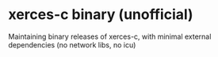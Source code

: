 # xerces-c binary (unofficial)

Maintaining binary releases of xerces-c, with minimal external dependencies (no network libs, no icu)
